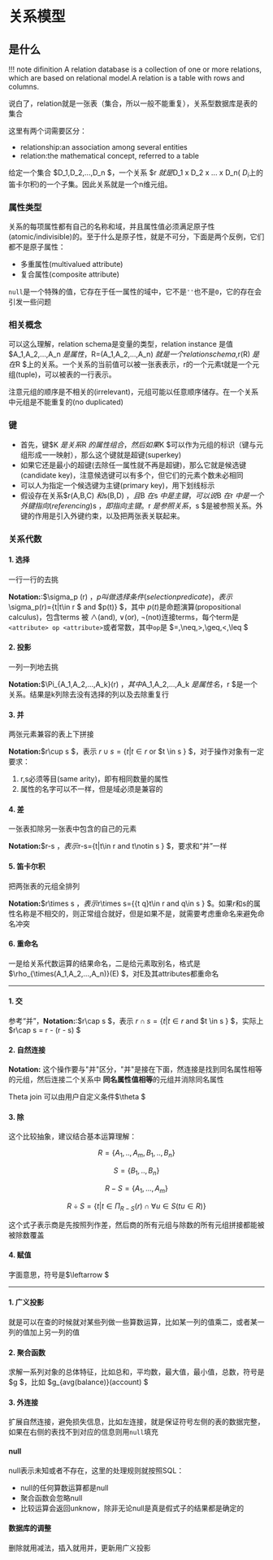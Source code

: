# 关系模型

## 是什么

!!! note difinition
    A relation database is a collection of one or more relations, which are based on relational model.A relation is a table with rows and columns.

说白了，relation就是一张表（集合，所以一般不能重复），关系型数据库是表的集合

这里有两个词需要区分：

* relationship:an association among several entities
* relation:the mathematical concept, referred to a table

给定一个集合 $D_1,D_2,...,D_n $，一个关系 $r $就是$D_1 x D_2 x ... x D_n( $D_i$上的笛卡尔积)的一个子集。因此关系就是一个n维元组。

### 属性类型

关系的每项属性都有自己的名称和域，并且属性值必须满足原子性(atomic/indivisible)的。至于什么是原子性，就是不可分，下面是两个反例，它们都不是原子属性：

* 多重属性(multivalued attribute)
* 复合属性(composite attribute)

`null`是一个特殊的值，它存在于任一属性的域中，它不是`''`也不是`0`，它的存在会引发一些问题

### 相关概念

可以这么理解，relation schema是变量的类型，relation instance 是值$A_1,A_2,...,A_n $是属性，$R=(A_1,A_2,...,A_n) $就是一个 relation schema,$r(R) $是在$R $上的关系。一个关系的当前值可以被一张表表示，r的一个元素t就是一个元组(tuple)，可以被表的一行表示。

注意元组的顺序是不相关的(irrelevant)，元组可能以任意顺序储存。在一个关系中元组是不能重复的(no duplicated)

### 键

* 首先，键$K $是关系$R $的属性组合，然后如果$K $可以作为元组的标识（键与元组形成一一映射），那么这个键就是超键(superkey)
* 如果它还是最小的超键(去除任一属性就不再是超键)，那么它就是候选键(candidate key)，注意候选键可以有多个，但它们的元素个数未必相同
* 可以人为指定一个候选键为主键(primary key)，用下划线标示
* 假设存在关系$r(A,B,C) $和$s(B,D) $，且$B $在$s $中是主键，可以说$B $在$r $中是一个外键指向(referencing)$s $，即指向主键。$r $是参照关系，$s $是被参照关系。外键的作用是引入外键约束，以及把两张表关联起来。

### 关系代数

#### 1. 选择

一行一行的去挑

**Notation:**:$\sigma_p (r) $，p叫做选择条件(selection predicate)，表示$\sigma_p(r)=\{t|t\in r $  and  $p(t)\} $，其中 $p(t)$是命题演算(propositional calculus)，包含terms 被 $\land$(and), $\lor$(or), $\neg$(not)连接terms，每个term是`<attribute> op <attribute>`或者常数，其中`op`是 $=,\neq,>,\geq,<,\leq $

#### 2. 投影

一列一列地去挑

**Notation:**$\Pi_{A_1,A_2,...,A_k}(r) $，其中$A_1,A_2,...,A_k $是属性名，$r $是一个关系。结果是k列除去没有选择的列以及去除重复行

#### 3. 并

两张元素兼容的表上下拼接

**Notation:**$r\cup s $，表示 $r\cup s=\{t|t\in r$ or $t \in s \} $，对于操作对象有一定要求：

1. r,s必须等目(same arity)，即有相同数量的属性
2. 属性的名字可以不一样，但是域必须是兼容的

#### 4. 差

一张表扣除另一张表中包含的自己的元素

**Notation:**$r-s $，表示$r-s=\{t|t\in r and t\notin s \} $，要求和“并”一样

#### 5. 笛卡尔积

把两张表的元组全排列

**Notation:**$r\times s $，表示$r\times s=\{\{t q\}t\in r and q\in s \} $。如果r和s的属性名称是不相交的，则正常组合就好，但是如果不是，就需要考虑重命名来避免命名冲突

#### 6. 重命名

一是给关系代数运算的结果命名，二是给元素取别名，格式是$\rho_{\times(A_1,A_2,...,A_n)}(E) $，对E及其attributes都重命名

---

#### 1. 交

参考“并”，**Notation:**:$r\cap s $，表示 $r\cap s=\{t|t\in r$ and $t \in s \} $，实际上 $r\cap s = r - (r - s) $

#### 2. 自然连接

**Notation:** 这个操作要与"并"区分，"并"是接在下面，然连接是找到同名属性相等的元组，然后连接二个关系中 **同名属性值相等**的元组并消除同名属性

Theta join 可以由用户自定义条件$\theta $

#### 3. 除

这个比较抽象，建议结合基本运算理解：

$$R=\{A_1,..,A_m,B_1,..,B_n\} $$

$$S=\{B_1,..,B_n\} $$

$$R-S=\{A_1,...,A_m\} $$

$$R\div S=\{t|t\in \Pi_{R-S}(r)\cap\forall u\in S(tu\in R) \} $$

这个式子表示商是先按照列作差，然后商的所有元组与除数的所有元组拼接都能被被除数覆盖

#### 4. 赋值

字面意思，符号是$\leftarrow $

---

#### 1. 广义投影

就是可以在查的时候就对某些列做一些算数运算，比如某一列的值乘二，或者某一列的值加上另一列的值

#### 2. 聚合函数

求解一系列对象的总体特征，比如总和，平均数，最大值，最小值，总数，符号是$g $，比如 $g_{avg(balance)}(account) $

#### 3. 外连接

扩展自然连接，避免损失信息，比如左连接，就是保证符号左侧的表的数据完整，如果在右侧的表找不到对应的信息则用`null`填充

#### null

null表示未知或者不存在，这里的处理规则就按照SQL：

* null的任何算数运算都是null
* 聚合函数会忽略null
* 比较运算会返回unknow，除非无论null是真是假式子的结果都是确定的

#### 数据库的调整

删除就用减法，插入就用并，更新用广义投影
